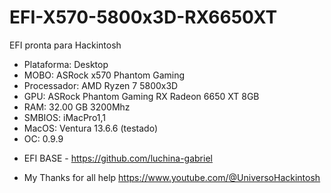 # EFI-X570-5800x3D-RX6650XT
EFI pronta para Hackintosh

* Plataforma: Desktop
* MOBO: ASRock x570 Phantom Gaming
* Processador: AMD Ryzen 7 5800x3D
* GPU: ASRock Phantom Gaming RX Radeon 6650 XT 8GB
* RAM: 32.00 GB 3200Mhz
* SMBIOS: iMacPro1,1
* MacOS: Ventura 13.6.6 (testado)
* OC: 0.9.9

+ EFI BASE - https://github.com/luchina-gabriel
* My Thanks for all help https://www.youtube.com/@UniversoHackintosh



